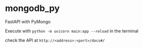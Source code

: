 # mongodb_py

FastAPI with PyMongo

Execute with `python -m uvicorn main:app --reload` in the terminal

check the API at `http://<address>:<port>/docs#/`
